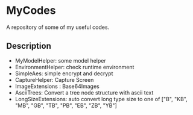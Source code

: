 # MyCodes

A repository of some of my useful codes.

## Description

- MyModelHelper: some model helper
- EnvironmentHelper: check runtime environment
- SimpleAes: simple encrypt and decrypt
- CaptureHelper: Capture Screen
- ImageExtensions : Base64Images
- AsciiTrees: Convert a tree node structure with ascii text
- LongSizeExtensions: auto convert long type size to one of ["B", "KB", "MB", "GB", "TB", "PB", "EB", "ZB", "YB"]
